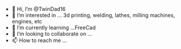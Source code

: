 - 👋 Hi, I’m @TwinDad16
- 👀 I’m interested in ... 3d printing, welding, lathes, milling machines, engines, etc
- 🌱 I’m currently learning ...FreeCad
- 💞️ I’m looking to collaborate on ...
- 📫 How to reach me ... 

<!---
TwinDad16/TwinDad16 is a ✨ special ✨ repository because its `README.md` (this file) appears on your GitHub profile.
You can click the Preview link to take a look at your changes.
--->

